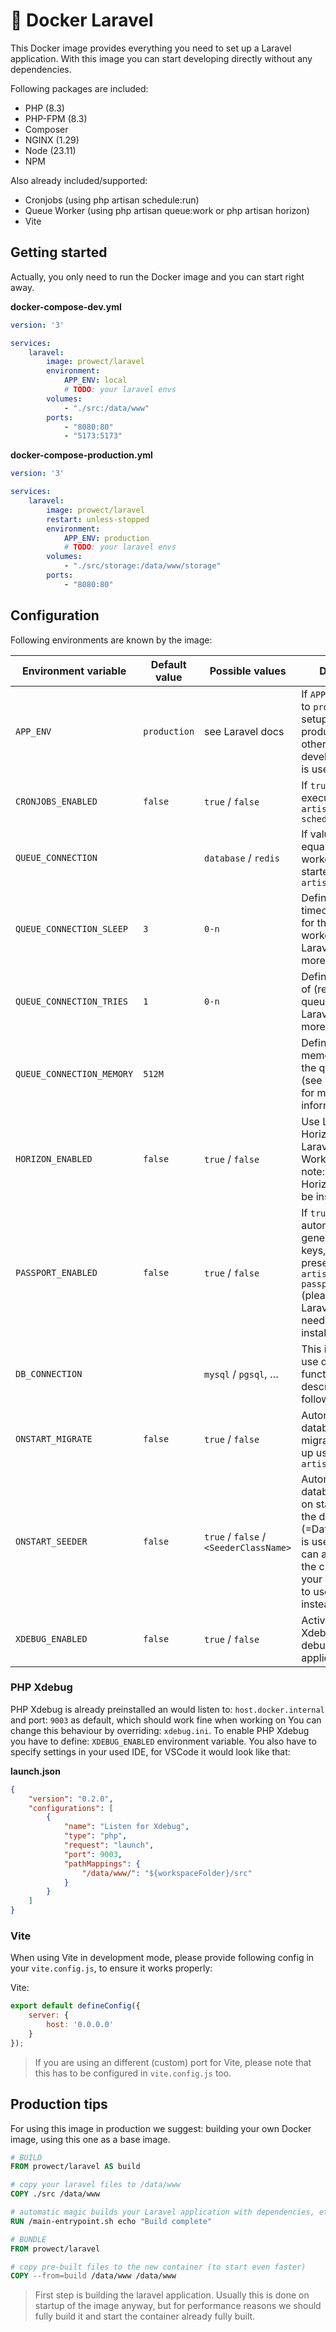# 🐳 Docker Laravel

This Docker image provides everything you need to set up a Laravel application. With this image you can start developing directly without any dependencies.

Following packages are included:
 - PHP (8.3)
 - PHP-FPM (8.3)
 - Composer
 - NGINX (1.29)
 - Node (23.11)
 - NPM

Also already included/supported:
 - Cronjobs (using php artisan schedule:run)
 - Queue Worker (using php artisan queue:work or php artisan horizon)
 - Vite

## Getting started

Actually, you only need to run the Docker image and you can start right away.

**docker-compose-dev.yml**

```yml
version: '3'

services:
    laravel:
        image: prowect/laravel
        environment:
            APP_ENV: local
            # TODO: your laravel envs
        volumes:
            - "./src:/data/www"
        ports:
            - "8080:80"
            - "5173:5173"

```

**docker-compose-production.yml**

```yml
version: '3'

services:
    laravel:
        image: prowect/laravel
        restart: unless-stopped
        environment:
            APP_ENV: production
            # TODO: your laravel envs
        volumes:
            - "./src/storage:/data/www/storage"
        ports:
            - "8080:80"

```


## Configuration

Following environments are known by the image:

| Environment variable      | Default value | Possible values                        | Description
|---------------------------|---------------|----------------------------------------|-------------
| `APP_ENV`                 | `production`  | see Laravel docs                       | If `APP_ENV` is equal to `production` runs setup for production mode, otherweise development mode is used
| `CRONJOBS_ENABLED`        | `false`       | `true` / `false`                       | If `true` cronjobs are executed using `php artisan schedule:run`
| `QUEUE_CONNECTION`        |               | `database` / `redis`                   | If value does not equal `sync` queue worker will be started using `php artisan queue:work`
| `QUEUE_CONNECTION_SLEEP`  | `3`           | `0-n`                                  | Defines the sleep timeout in seconds for the queue worker (see Laravel docs for more information)
| `QUEUE_CONNECTION_TRIES`  | `1`           | `0-n`                                  | Defines the amount of (re)tries for the queue worker (see Laravel docs for more information)
| `QUEUE_CONNECTION_MEMORY` | `512M`        |                                        | Defines the memory used by the queue worker (see Laravel docs for more information)
| `HORIZON_ENABLED`         | `false`       | `true` / `false`                       | Use Laravel Horizon instead of Laravel Queue Worker (please note: that Laravel Horizon needs to be installed first)
| `PASSPORT_ENABLED`        | `false`       | `true` / `false`                       | If `true` automatically generates OAuth keys, if not already present, using `php artisan passport:keys` (please note: that Laravel Passport needs to be installed first)
| `DB_CONNECTION`           |               | `mysql` / `pgsql`, …                   | This is required to use database functions are described in the following
| `ONSTART_MIGRATE`         | `false`       | `true` / `false`                       | Automatically runs database migrations on start up using `php artisan migrate`
| `ONSTART_SEEDER`          | `false`       | `true` / `false` / `<SeederClassName>` | Automatically runs database seeder on start up. If `true` the default seeder (=DatabaseSeeder) is used, but you can also provide the class name of your own seeder, to use this one instead.
| `XDEBUG_ENABLED`          | `false`       | `true` / `false`                       | Activate PHP Xdebug for debugging your application

### PHP Xdebug

PHP Xdebug is already preinstalled an would listen to: `host.docker.internal` and port: `9003` as default, which should work fine when working on  You can change this behaviour by overriding: `xdebug.ini`.
To enable PHP Xdebug you have to define: `XDEBUG_ENABLED` environment variable.
You also have to specify settings in your used IDE, for VSCode it would look like that:

**launch.json**

```json
{
    "version": "0.2.0",
    "configurations": [
        {
            "name": "Listen for Xdebug",
            "type": "php",
            "request": "launch",
            "port": 9003,
            "pathMappings": {
                "/data/www/": "${workspaceFolder}/src"
            }
        }
    ]
}
```

### Vite

When using Vite in development mode, please provide following config in your `vite.config.js`, to ensure it works properly:

Vite:
```js
export default defineConfig({
    server: {
        host: '0.0.0.0'
    }
});
```

> If you are using an different (custom) port for Vite, please note that this has to be configured in `vite.config.js` too.

## Production tips

For using this image in production we suggest: building your own Docker image, using this one as a base image.

```Dockerfile
# BUILD
FROM prowect/laravel AS build

# copy your laravel files to /data/www
COPY ./src /data/www

# automatic magic builds your Laravel application with dependencies, etc.
RUN /main-entrypoint.sh echo "Build complete"

# BUNDLE
FROM prowect/laravel

# copy pre-built files to the new container (to start even faster)
COPY --from=build /data/www /data/www
```

> First step is building the laravel application. Usually this is done on startup of the image anyway, but for performance reasons we should fully build it and start the container already fully built.
